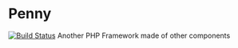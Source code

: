# Penny
[![Build Status](https://travis-ci.org/gianarb/groot.svg)](https://travis-ci.org/gianarb/groot)
Another PHP Framework made of other components
